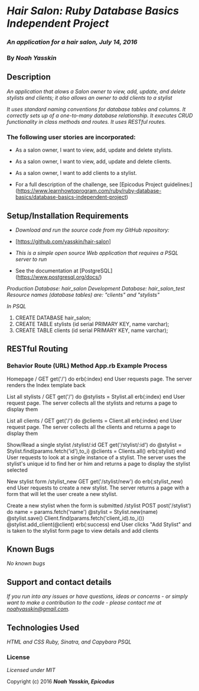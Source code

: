# _Hair Salon: Ruby Database Basics Independent Project_

### _An application for a hair salon, July 14, 2016_

### By _**Noah Yasskin**_

## Description

_An application that alows a Salon owner to view, add, update, and delete stylists and clients; it also allows an owner to add clients to a stylist_

_It uses standard naming conventions for database tables and columns._
_It correctly sets up of a one-to-many database relationship._
_It executes CRUD functionality in class methods and routes._
_It uses RESTful routes._

### The following user stories are incorporated:
* As a salon owner, I want to view, add, update and delete stylists.
* As a salon owner, I want to view, add, update and delete clients.
* As a salon owner, I want to add clients to a stylist.

* For a full description of the challenge, see [Epicodus Project guidelines:]
(https://www.learnhowtoprogram.com/ruby/ruby-database-basics/database-basics-independent-project)

## Setup/Installation Requirements

* _Download and run the source code from my GitHub repository:_

* [https://github.com/yasskin/hair-salon]

* _This is a simple open source Web application that requires a PSQL server to run_

* See the documentation at [PostgreSQL] (https://www.postgresql.org/docs/)

_Production Database: hair_salon_
_Development Database: hair_salon_test_
_Resource names (database tables) are: "clients" and "stylists"_

_In PSQL_

1. CREATE DATABASE hair_salon;
2. CREATE TABLE stylists (id serial PRIMARY KEY, name varchar);
3. CREATE TABLE clients (id serial PRIMARY KEY, name varchar);

## RESTful Routing

### Behavior	Route (URL)	Method	App.rb Example	Process
Homepage	/	GET	get('/') do erb(:index) end	User requests page. The server renders the Index template back

List all stylists	/	GET	get('/') do @stylists = Stylist.all erb(:index) end	User request page. The server collects all the stylists and returns a page to display them

List all clients	/	GET	get('/') do @clients = Client.all erb(:index) end	User request page. The server collects all the clients and returns a page to display them

Show/Read a single stylist	/stylist/:id	GET	get('/stylist/:id') do @stylist = Stylist.find(params.fetch('id'),to_i) @clients = Clients.all() erb(:stylist) end	User requests to look at a single instance of a stylist. The server uses the stylist's unique id to find her or him and returns a page to display the stylist selected

New stylist form	/stylist_new	GET	get('/stylist/new') do erb(:stylist_new) end	User requests to create a new stylist. The server returns a page with a form that will let the user create a new stylist.

Create a new stylist when the form is submitted	/stylist	POST	post('/stylist') do name = params.fetch('name') @stylist = Stylist.new(name) @stylist.save() Client.find(params.fetch('client_id).to_i()) @stylist.add_client(@client) erb(:success) end	User clicks "Add Stylist" and is taken to the stylist form page to view details and add clients


## Known Bugs

_No known bugs_

## Support and contact details

_If you run into any issues or have questions, ideas or concerns - or simply want to make a contribution to the code - please contact me at noahyasskin@gmail.com._

## Technologies Used

_HTML and CSS_
_Ruby, Sinatra, and Capybara_
_PSQL_

### License

*Licensed under MIT*

Copyright (c) 2016 **_Noah Yasskin, Epicodus_**

